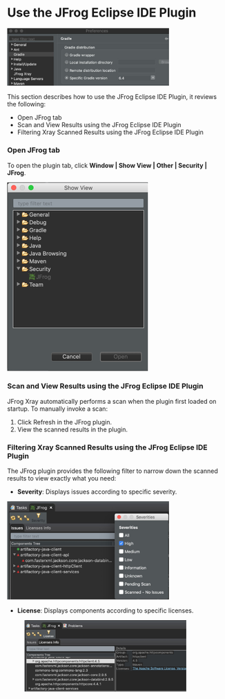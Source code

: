 # Use the JFrog Eclipse IDE Plugin

<div align="left">

<img src="../../../.gitbook/assets/0 (2).jpeg" alt="" width="375">

</div>

This section describes how to use the JFrog Eclipse IDE Plugin, it reviews the following:

* Open JFrog tab
* Scan and View Results using the JFrog Eclipse IDE Plugin&#x20;
* Filtering Xray Scanned Results using the JFrog Eclipse IDE Plugin

### Open JFrog tab

To open the plugin tab, click **Window | Show View | Other | Security | JFrog**.

<div align="left">

<img src="../../../.gitbook/assets/1 (1).png" alt="" width="326">

</div>

### Scan and View Results using the JFrog Eclipse IDE Plugin

JFrog Xray automatically performs a scan when the plugin first loaded on startup. To manually invoke a scan:

1. Click Refresh in the JFrog plugin.
2. View the scanned results in the plugin.

### Filtering Xray Scanned Results using the JFrog Eclipse IDE Plugin

The JFrog plugin provides the following filter to narrow down the scanned results to view exactly what you need:

* **Severity**: Displays issues according to specific severity.

<div align="left">

<img src="../../../.gitbook/assets/1 (1).jpeg" alt="" width="375">

</div>

* **License**: Displays components according to specific licenses.

<div align="left">

<figure><img src="../../../.gitbook/assets/0 (5).jpeg" alt="" width="375"><figcaption></figcaption></figure>

</div>

